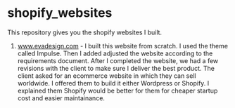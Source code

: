 # shopify_websites
This repository gives you the shopify websites I built.

1) www.evadesign.com - I built this website from scratch. I used the theme called Impulse. Then I added adjusted the website according to the requirements document. After I completed the website, we had a few revisions with the client to make sure I deliver the best product. The client asked for an ecommerce website in which they can sell worldwide. I offered them to build it either Wordpress or Shopify. I explained them Shopify would be better for them for cheaper startup cost and easier maintainance.
